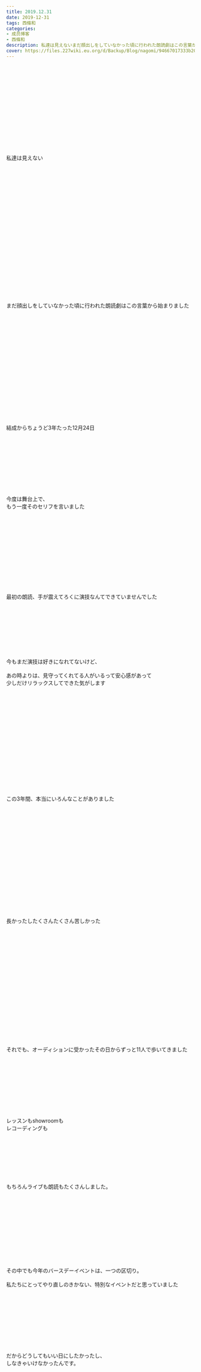 ```yaml
---
title: 2019.12.31
date: 2019-12-31
tags: 西條和
categories: 
- 成员博客
- 西條和
description: 私達は見えないまだ顔出しをしていなかった頃に行われた朗読劇はこの言葉から始まりました...
cover: https://files.227wiki.eu.org/d/Backup/Blog/nagomi/94667017333b20ba1f30878f95145.jpg 
---
```

<div class="blog_detail__main">
<br/>
<br/>
<br/>
<br/>
<br/>
<br/>
<br/>
<br/>
<br/>
<br/>
<br/>
<br/>
<br/>
<br/>
私達は見えない<br/>
<br/>
<br/>
<br/>
<br/>
<br/>
<br/>
<br/>
<br/>
<br/>
<br/>
<br/>
<br/>
<br/>
<br/>
<br/>
<br/>
<br/>
<br/>
<br/>
<br/>
<br/>
<br/>
まだ顔出しをしていなかった頃に行われた朗読劇はこの言葉から始まりました<br/>
<br/>
<br/>
<br/>
<br/>
<br/>
<br/>
<br/>
<br/>
<br/>
<br/>
<br/>
<br/>
<br/>
<br/>
<br/>
<br/>
<br/>
<br/>
結成からちょうど3年たった12月24日<br/>
<br/>
<br/>
<br/>
<br/>
<br/>
<br/>
<br/>
<br/>
<br/>
<br/>
今度は舞台上で、<br/>
もう一度そのセリフを言いました<br/>
<br/>
<br/>
<br/>
<br/>
<br/>
<br/>
<br/>
<br/>
<br/>
<br/>
<br/>
<br/>
<br/>
最初の朗読、手が震えてろくに演技なんてできていませんでした<br/>
<br/>
<br/>
<br/>
<br/>
<br/>
<br/>
<br/>
<br/>
<br/>
今もまだ演技は好きになれてないけど、<br/>
<br/>
あの時よりは、見守ってくれてる人がいるって安心感があって<br/>
少しだけリラックスしてできた気がします<br/>
<br/>
<br/>
<br/>
<br/>
<br/>
<br/>
<br/>
<br/>
<br/>
<br/>
<br/>
<br/>
<br/>
<br/>
<br/>
<br/>
<br/>
この3年間、本当にいろんなことがありました<br/>
<br/>
<br/>
<br/>
<br/>
<br/>
<br/>
<br/>
<br/>
<br/>
<br/>
<br/>
<br/>
<br/>
<br/>
<br/>
<br/>
<br/>
<br/>
長かったしたくさんたくさん苦しかった<br/>
<br/>
<br/>
<br/>
<br/>
<br/>
<br/>
<br/>
<br/>
<br/>
<br/>
<br/>
<br/>
<br/>
<br/>
<br/>
<br/>
<br/>
<br/>
<br/>
それでも、オーディションに受かったその日からずっと11人で歩いてきました<br/>
<br/>
<br/>
<br/>
<br/>
<br/>
<br/>
<br/>
<br/>
<br/>
<br/>
レッスンもshowroomも<br/>
レコーディングも<br/>
<br/>
<br/>
<br/>
<br/>
<br/>
<br/>
<br/>
<br/>
もちろんライブも朗読もたくさんしました。<br/>
<br/>
<br/>
<br/>
<br/>
<br/>
<br/>
<br/>
<br/>
<br/>
<br/>
<br/>
<br/>
その中でも今年のバースデーイベントは、一つの区切り。<br/>
<br/>
私たちにとってやり直しのきかない、特別なイベントだと思っていました<br/>
<br/>
<br/>
<br/>
<br/>
<br/>
<br/>
<br/>
<br/>
<br/>
<br/>
だからどうしてもいい日にしたかったし、<br/>
しなきゃいけなかったんです。<br/>
<br/>
<br/>
<br/>
<br/>
<br/>
<br/>
<br/>
<br/>
<br/>
<br/>
<br/>
<br/>
<br/>
<br/>
<br/>
<br/>
<br/>
<br/>
この日はいつぶりだったか、めいちゃんと一緒にリハーサルができたんです<br/>
ステージに立って、みんなが笑ってて。<br/>
<br/>
<br/>
<br/>
<br/>
<br/>
<br/>
<br/>
<br/>
<br/>
もしかしたらこの状態がずっと続いてくれるんじゃないかな<br/>
<br/>
<br/>
<br/>
<br/>
<br/>
<br/>
<br/>
そんな希望を持っちゃう瞬間もありました<br/>
<br/>
<br/>
<br/>
<br/>
<br/>
<br/>
<br/>
<br/>
<br/>
<br/>
でもめいちゃんの笑顔は、私たちが変わらなきゃいけない状況であることを表してるようで、<br/>
少し寂しくもありました<br/>
<br/>
<br/>
<br/>
<br/>
<br/>
<br/>
<br/>
<br/>
<br/>
<br/>
<br/>
<br/>
<br/>
<br/>
<br/>
<br/>
<br/>
<br/>
私は、周りの変化というものが苦手みたいです<br/>
<br/>
<br/>
<br/>
<br/>
<br/>
<br/>
<br/>
<br/>
<br/>
<br/>
<br/>
<br/>
環境が変わるというのがとてもこわいのです<br/>
<br/>
<br/>
<br/>
<br/>
<br/>
<br/>
<br/>
<br/>
<br/>
<br/>
<br/>
めいちゃんがあの日泣いてはいたけど終始笑顔だったこと、新しいメンバーが加入すること、<br/>
いろんなお知らせをみなさんにできたこと。<br/>
<br/>
<br/>
<br/>
<br/>
<br/>
<br/>
<br/>
<br/>
<br/>
<br/>
<br/>
前を向かないといけない状況だったのはわかってるんです<br/>
<br/>
<br/>
<br/>
<br/>
<br/>
<br/>
<br/>
<br/>
<br/>
<br/>
<br/>
それでも私は、ナナブンノニジュウニがなくなっちゃうような、崩れてしまうような気がして<br/>
ひたすら涙が止まりませんでした<br/>
<br/>
<br/>
<br/>
<br/>
<br/>
<br/>
<br/>
<br/>
<br/>
<br/>
<br/>
<br/>
まだまだ弱っちいようです<br/>
<br/>
<br/>
<br/>
<br/>
<br/>
<br/>
<br/>
<br/>
<br/>
<br/>
<br/>
<br/>
<br/>
<br/>
<br/>
<br/>
<br/>
今のナナブンノニジュウニはみなさんにどう映っているんでしょうか<br/>
<br/>
<br/>
<br/>
<br/>
<br/>
ちゃんと期待に応えられてるのかな<br/>
<br/>
<br/>
<br/>
<br/>
<br/>
<br/>
<br/>
<br/>
<br/>
<br/>
<br/>
少し不安です。<br/>
<br/>
<br/>
<br/>
<br/>
<br/>
<br/>
<br/>
<br/>
<br/>
<br/>
<br/>
<br/>
<br/>
<br/>
<br/>
<br/>
<br/>
私はまだ、前を向くというのが難しくていろんなことを引きずったまま大晦日をむかえておりますが<br/>
<br/>
それでも私はナナブンノニジュウニが好きです。<br/>
<br/>
<br/>
<br/>
それだけは変わってません。<br/>
<br/>
<br/>
<br/>
<br/>
<br/>
<br/>
<br/>
<br/>
<br/>
<br/>
<br/>
<br/>
<br/>
<br/>
<br/>
<br/>
でもみなさんにはそれを強制するつもりはありません<br/>
<br/>
<br/>
<br/>
<br/>
ただ、もし今の私たちを好きだと言ってくれる人がいたら<br/>
<br/>
もう少し、私たちのことを見ていてくれると嬉しいです…！<br/>
<br/>
<br/>
<br/>
<br/>
<br/>
<br/>
<br/>
<br/>
<br/>
<br/>
<br/>
<br/>
<br/>
<br/>
<br/>
<br/>
<br/>
<br/>
<br/>
そして先程ちらっと書きましたが改めて、<br/>
<br/>
<br/>
斎藤ニコル役として新たに河瀬詩ちゃんをむかえて私たちはこれから歩んで行きます<br/>
<br/>
<br/>
<br/>
<br/>
<br/>
<br/>
<br/>
<br/>
<br/>
<br/>
<br/>
<br/>
<br/>
<br/>
私はまだちゃんとお話できてないのですが、<br/>
リハの直前指から血が出てあわあわしてた私にばんそうこうをくれたとても優しい方でした。<br/>
<br/>
<br/>
<br/>
<br/>
<br/>
<br/>
<br/>
私ちゃんとお礼言えてたかなぁ<br/>
<br/>
<br/>
<br/>
<br/>
<br/>
<br/>
<br/>
<br/>
<br/>
<br/>
<br/>
<br/>
<br/>
<br/>
<br/>
もう少し、強くなる必要がありそうです。<br/>
<br/>
<br/>
<br/>
<br/>
<br/>
<br/>
<br/>
<br/>
<br/>
がんばります。<br/>
<br/>
<br/>
<br/>
<br/>
<br/>
<br/>
<br/>
<br/>
<br/>
<br/>
<br/>
<br/>
<br/>
<br/>
<br/>
<br/>
<img src="https://files.227wiki.eu.org/d/Backup/Blog/nagomi/94667017333b20ba1f30878f95145.jpg"><br/>
<br/>
<br/>
<br/>
<br/>
<br/>
<br/>
<br/>
<br/>
ふぁい<br/>
<br/>
<br/>
<br/>
<br/>
<br/>
<br/>
<br/>
<br/>
<br/>
<br/>
<br/>
<br/>
2019年、<br/>
本当に本当にありがとうございました。<br/>
<br/>
<br/>
<br/>
<br/>
<br/>
<br/>
<br/>
<br/>
<br/>
<br/>
<br/>
<br/>
<br/>
<br/>
<br/>
<br/>
<br/>
<br/>
<br/>
おしまい。
<!--twitter-->

<!--//twitter-->
</img></div>